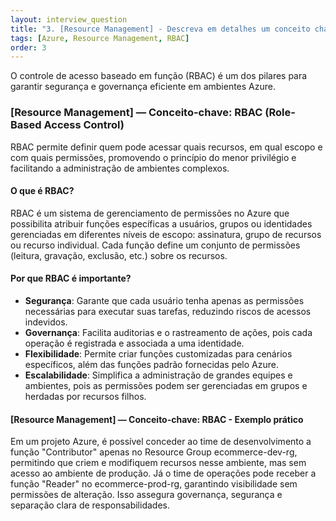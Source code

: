 ```yaml
---
layout: interview_question
title: "3. [Resource Management] - Descreva em detalhes um conceito chave sobre Resource Management relevante para arquitetura no Azure"
tags: [Azure, Resource Management, RBAC]
order: 3
---
```


O controle de acesso baseado em função (RBAC) é um dos pilares para garantir segurança e governança eficiente em ambientes Azure.

### [Resource Management] — Conceito-chave: RBAC (Role-Based Access Control)

RBAC permite definir quem pode acessar quais recursos, em qual escopo e com quais permissões, promovendo o princípio do menor privilégio e facilitando a administração de ambientes complexos.

#### O que é RBAC?

RBAC é um sistema de gerenciamento de permissões no Azure que possibilita atribuir funções específicas a usuários, grupos ou identidades gerenciadas em diferentes níveis de escopo: assinatura, grupo de recursos ou recurso individual. Cada função define um conjunto de permissões (leitura, gravação, exclusão, etc.) sobre os recursos.

#### Por que RBAC é importante?

- **Segurança**: Garante que cada usuário tenha apenas as permissões necessárias para executar suas tarefas, reduzindo riscos de acessos indevidos.
- **Governança**: Facilita auditorias e o rastreamento de ações, pois cada operação é registrada e associada a uma identidade.
- **Flexibilidade**: Permite criar funções customizadas para cenários específicos, além das funções padrão fornecidas pelo Azure.
- **Escalabilidade**: Simplifica a administração de grandes equipes e ambientes, pois as permissões podem ser gerenciadas em grupos e herdadas por recursos filhos.

#### [Resource Management] — Conceito-chave: RBAC - Exemplo prático

Em um projeto Azure, é possível conceder ao time de desenvolvimento a função "Contributor" apenas no Resource Group ecommerce-dev-rg, permitindo que criem e modifiquem recursos nesse ambiente, mas sem acesso ao ambiente de produção. Já o time de operações pode receber a função "Reader" no ecommerce-prod-rg, garantindo visibilidade sem permissões de alteração. Isso assegura governança, segurança e separação clara de responsabilidades.

